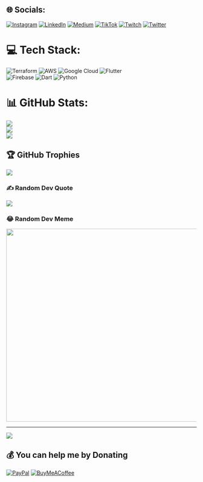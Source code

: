 
## 🌐 Socials:
[![Instagram](https://img.shields.io/badge/Instagram-%23E4405F.svg?logo=Instagram&logoColor=white)](https://instagram.com/louisphilip_s) 
[![LinkedIn](https://img.shields.io/badge/LinkedIn-%230077B5.svg?logo=linkedin&logoColor=white)](https://linkedin.com/in/louis-philip-shahim-59a55097) 
[![Medium](https://img.shields.io/badge/Medium-12100E?logo=medium&logoColor=white)](https://medium.com/@louisphilipshahim) 
[![TikTok](https://img.shields.io/badge/TikTok-%23000000.svg?logo=TikTok&logoColor=white)](https://tiktok.com/@louisphilip_s) 
[![Twitch](https://img.shields.io/badge/Twitch-%239146FF.svg?logo=Twitch&logoColor=white)](https://twitch.tv/louisphilip_s) 
[![Twitter](https://img.shields.io/badge/Twitter-%231DA1F2.svg?logo=Twitter&logoColor=white)](https://twitter.com/louisphilip_s) 

# 💻 Tech Stack:
![Terraform](https://img.shields.io/badge/terraform-%235835CC.svg?style=for-the-badge&logo=terraform&logoColor=white) 
![AWS](https://img.shields.io/badge/AWS-%23FF9900.svg?style=for-the-badge&logo=amazon-aws&logoColor=white) 
![Google Cloud](https://img.shields.io/badge/Google%20Cloud-%234285F4.svg?style=for-the-badge&logo=google-cloud&logoColor=white) 
![Flutter](https://img.shields.io/badge/Flutter-%2302569B.svg?style=for-the-badge&logo=Flutter&logoColor=white)  
![Firebase](https://img.shields.io/badge/firebase-%23039BE5.svg?style=for-the-badge&logo=firebase) 
![Dart](https://img.shields.io/badge/dart-%230175C2.svg?style=for-the-badge&logo=dart&logoColor=white) 
![Python](https://img.shields.io/badge/python-3670A0?style=for-the-badge&logo=python&logoColor=ffdd54)
# 📊 GitHub Stats:
![](https://github-readme-stats.vercel.app/api?username=louisphilip&theme=dark&hide_border=false&include_all_commits=false&count_private=false)<br/>
![](https://github-readme-streak-stats.herokuapp.com/?user=louisphilip&theme=dark&hide_border=false)<br/>
![](https://github-readme-stats.vercel.app/api/top-langs/?username=louisphilip&theme=dark&hide_border=false&include_all_commits=false&count_private=false&layout=compact)

## 🏆 GitHub Trophies
![](https://github-profile-trophy.vercel.app/?username=louisphilip&theme=algolia&no-frame=false&no-bg=true&margin-w=4)

### ✍️ Random Dev Quote
![](https://quotes-github-readme.vercel.app/api?type=vetical&theme=light)

### 😂 Random Dev Meme
<img src="https://random-memer.herokuapp.com/" width="512px"/>

---
[![](https://visitcount.itsvg.in/api?id=louisphilip&icon=0&color=0)](https://visitcount.itsvg.in)

  ## 💰 You can help me by Donating
  [![PayPal](https://img.shields.io/badge/PayPal-00457C?style=for-the-badge&logo=paypal&logoColor=white)](https://paypal.me/lpshahim) 
  [![BuyMeACoffee](https://img.shields.io/badge/Buy%20Me%20a%20Coffee-ffdd00?style=for-the-badge&logo=buy-me-a-coffee&logoColor=black)](https://buymeacoffee.com/louisphilip) 

  <!-- Proudly created with GPRM ( https://gprm.itsvg.in ) -->
  
